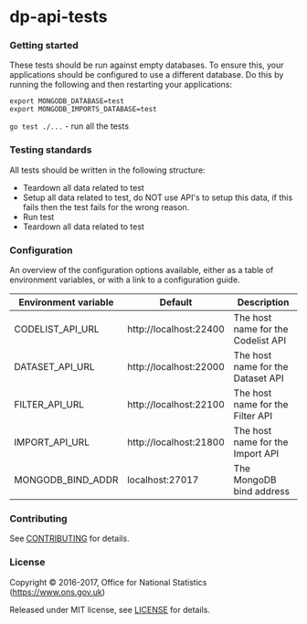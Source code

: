 dp-api-tests
================

### Getting started

These tests should be run against empty databases. To ensure this, your applications should be configured to use a different database.
Do this by running the following and then restarting your applications:
```
export MONGODB_DATABASE=test
export MONGODB_IMPORTS_DATABASE=test
```

`go test ./...` - run all the tests

### Testing standards

All tests should be written in the following structure:
* Teardown all data related to test
* Setup all data related to test, do NOT use API's to setup this data, if this fails then the test fails for the wrong reason.
* Run test
* Teardown all data related to test

### Configuration

An overview of the configuration options available, either as a table of
environment variables, or with a link to a configuration guide.

| Environment variable       | Default                              | Description
| -------------------------- | -------------------------------------| -----------
| CODELIST_API_URL           | http://localhost:22400               | The host name for the Codelist API
| DATASET_API_URL            | http://localhost:22000               | The host name for the Dataset API
| FILTER_API_URL             | http://localhost:22100               | The host name for the Filter API
| IMPORT_API_URL             | http://localhost:21800               | The host name for the Import API
| MONGODB_BIND_ADDR          | localhost:27017                      | The MongoDB bind address

### Contributing

See [CONTRIBUTING](CONTRIBUTING.md) for details.

####

### License

Copyright © 2016-2017, Office for National Statistics (https://www.ons.gov.uk)

Released under MIT license, see [LICENSE](LICENSE.md) for details.
